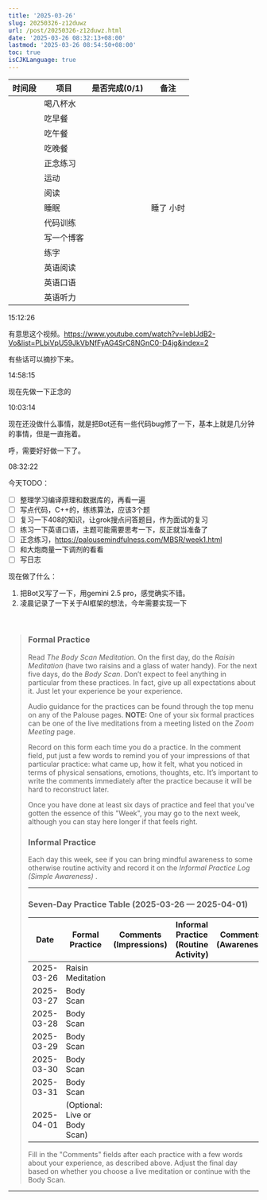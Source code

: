 ```yaml
---
title: '2025-03-26'
slug: 20250326-z12duwz
url: /post/20250326-z12duwz.html
date: '2025-03-26 08:32:13+08:00'
lastmod: '2025-03-26 08:54:50+08:00'
toc: true
isCJKLanguage: true
---
```






|时间段|项目|是否完成(0/1)|备注|
| --------| ------------| :-------------: | :----------: |
||喝八杯水|||
||吃早餐|||
||吃午餐|||
||吃晚餐|||
||正念练习|||
||运动|||
||阅读|||
||睡眠||睡了  小时|
||代码训练|||
||写一个博客|||
||练字|||
||英语阅读|||
||英语口语|||
||英语听力|||

15:12:26

有意思这个视频。https://www.youtube.com/watch?v=IeblJdB2-Vo&list=PLbiVpU59JkVbNfFyAG4SrC8NGnC0-D4jg&index=2

有些话可以摘抄下来。

14:58:15

现在先做一下正念的

10:03:14

现在还没做什么事情，就是把Bot还有一些代码bug修了一下，基本上就是几分钟的事情，但是一直拖着。

呼，需要好好做一下了。

08:32:22

今天TODO：

* [ ] 整理学习编译原理和数据库的，再看一遍
* [ ] 写点代码，C++的，练练算法，应该3个题
* [ ] 复习一下408的知识，让grok搜点问答题目，作为面试的复习
* [ ] 练习一下英语口语，主题可能需要思考一下，反正就当准备了
* [ ] 正念练习，https://palousemindfulness.com/MBSR/week1.html
* [ ] 和大炮商量一下调剂的看看
* [ ] 写日志

现在做了什么：

1. 把Bot又写了一下，用gemini 2.5 pro，感觉确实不错。
2. 凌晨记录了一下关于AI框架的想法，今年需要实现一下

‍

> ### Formal Practice
>
> Read *The Body Scan Meditation*. On the first day, do the *Raisin Meditation* (have two raisins and a glass of water handy). For the next five days, do the *Body Scan*. Don’t expect to feel anything in particular from these practices. In fact, give up all expectations about it. Just let your experience be your experience.
>
> Audio guidance for the practices can be found through the top menu on any of the Palouse pages. **NOTE:**  One of your six formal practices can be one of the live meditations from a meeting listed on the *Zoom Meeting* page.
>
> Record on this form each time you do a practice. In the comment field, put just a few words to remind you of your impressions of that particular practice: what came up, how it felt, what you noticed in terms of physical sensations, emotions, thoughts, etc. It’s important to write the comments immediately after the practice because it will be hard to reconstruct later.
>
> Once you have done at least six days of practice and feel that you've gotten the essence of this "Week", you may go to the next week, although you can stay here longer if that feels right.
>
> ### Informal Practice
>
> Each day this week, see if you can bring mindful awareness to some otherwise routine activity and record it on the *Informal Practice Log (Simple Awareness)* .
>
> ---
>
> ### Seven-Day Practice Table (2025-03-26 — 2025-04-01)
>
> |Date|Formal Practice|Comments (Impressions)|Informal Practice (Routine Activity)|Comments (Awareness)|
> | ----------| -----------------------------| ----------------------| ------------------------------------| --------------------|
> |2025-03-26|Raisin Meditation||||
> |2025-03-27|Body Scan||||
> |2025-03-28|Body Scan||||
> |2025-03-29|Body Scan||||
> |2025-03-30|Body Scan||||
> |2025-03-31|Body Scan||||
> |2025-04-01|(Optional: Live or Body Scan)||||
>
> Fill in the "Comments" fields after each practice with a few words about your experience, as described above. Adjust the final day based on whether you choose a live meditation or continue with the Body Scan.

---

‍
